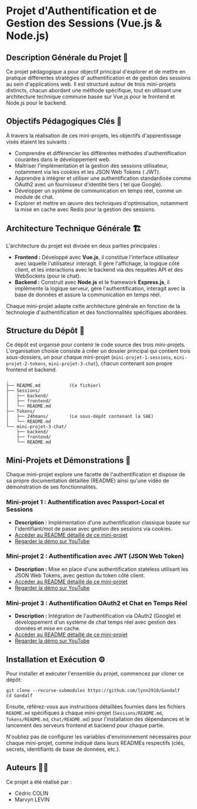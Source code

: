 # Projet d'Authentification et de Gestion des Sessions (Vue.js & Node.js)

## Description Générale du Projet 📖

Ce projet pédagogique a pour objectif principal d'explorer et de mettre en pratique différentes stratégies d'
authentification et de gestion des sessions au sein d'applications web. Il est structuré autour de trois mini-projets
distincts, chacun abordant une méthode spécifique, tout en utilisant une architecture technique commune basée sur Vue.js
pour le frontend et Node.js pour le backend.

## Objectifs Pédagogiques Clés 🎯

À travers la réalisation de ces mini-projets, les objectifs d'apprentissage visés étaient les suivants :

* Comprendre et différencier les différentes méthodes d'authentification courantes dans le développement web.
* Maîtriser l'implémentation et la gestion des sessions utilisateur, notamment via les cookies et les JSON Web Tokens (
  JWT).
* Apprendre à intégrer et utiliser une authentification standardisée comme OAuth2 avec un fournisseur d'identité tiers (
  tel que Google).
* Développer un système de communication en temps réel, comme un module de chat.
* Explorer et mettre en œuvre des techniques d'optimisation, notamment la mise en cache avec Redis pour la gestion des
  sessions.

## Architecture Technique Générale 🏗️

L'architecture du projet est divisée en deux parties principales :

* **Frontend :** Développé avec **Vue.js**, il constitue l'interface utilisateur avec laquelle l'utilisateur interagit.
  Il gère l'affichage, la logique côté client, et les interactions avec le backend via des requêtes API et des
  WebSockets (pour le chat).
* **Backend :** Construit avec **Node.js** et le framework **Express.js**, il implémente la logique serveur, gère
  l'authentification, interagit avec la base de données et assure la communication en temps réel.

Chaque mini-projet adapte cette architecture générale en fonction de la technologie d'authentification et des
fonctionnalités spécifiques abordées.

## Structure du Dépôt 📁

Ce dépôt est organisé pour contenir le code source des trois mini-projets. L'organisation choisie consiste à créer un
dossier principal qui contient trois sous-dossiers, un pour chaque mini-projet (`mini-projet-1-sessions`,
`mini-projet-2-tokens`, `mini-projet-3-chat`), chacun contenant son propre frontend et backend.

```
.
├── README.md           (Ce fichier)
├── Sessions/
│   ├── backend/
│   ├── frontend/
│   └── README.md
├── Tokens/
│   ├── 24hmans/        (Le sous-dépôt contenant la SAE)
│   └── README.md       
└── mini-projet-3-chat/
    ├── backend/
    ├── frontend/
    └── README.md
```

## Mini-Projets et Démonstrations 🚀

Chaque mini-projet explore une facette de l'authentification et dispose de sa propre documentation détaillée (README)
ainsi qu'une vidéo de démonstration de ses fonctionnalités.

### Mini-projet 1 : Authentification avec Passport-Local et Sessions

* **Description :** Implémentation d'une authentification classique basée sur l'identifiant/mot de passe avec gestion
  des sessions via cookies.
* [Accéder au README détaillé de ce mini-projet](Sessions/README.md)
* [Regarder la démo sur YouTube](https://youtu.be/DY2VsaPwzW0)

### Mini-projet 2 : Authentification avec JWT (JSON Web Token)

* **Description :** Mise en place d'une authentification stateless utilisant les JSON Web Tokens, avec gestion du token
  côté client.
* [Accéder au README détaillé de ce mini-projet](Chat/README.md)
* [Regarder la démo sur YouTube](https://youtu.be/NlRmwO79oRY)

### Mini-projet 3 : Authentification OAuth2 et Chat en Temps Réel

* **Description :** Intégration de l'authentification via OAuth2 (Google) et développement d'un système de chat temps
  réel avec gestion des données et mise en cache.
* [Accéder au README détaillé de ce mini-projet](Tokens/README.md)
* [Regarder la démo sur YouTube](https://youtu.be/JFBEWBJ5Qvg)

## Installation et Exécution ⚙️

Pour installer et exécuter l'ensemble du projet, commencez par cloner ce dépôt:

```shell
git clone --recurse-submodules https://github.com/lynn2910/Gandalf
cd Gandalf
```

Ensuite, référez-vous aux instructions
détaillées fournies dans les fichiers `README.md` spécifiques à chaque mini-projet (`Sessions/README.md`,
`Tokens/README.md`, `Chat/README.md`) pour l'installation des dépendances et le lancement
des serveurs frontend et backend pour chaque partie.

N'oubliez pas de configurer les variables d'environnement nécessaires pour chaque mini-projet, comme indiqué dans leurs
READMEs respectifs (clés, secrets, identifiants de base de données, etc.).

## Auteurs 🧑‍💻

Ce projet a été réalisé par :

* Cédric COLIN
* Marvyn LEVIN
